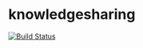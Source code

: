 # knowledgesharing
[![Build Status](https://travis-ci.org/EdvinWu/knowledgesharing.svg?branch=master)](https://travis-ci.org/EdvinWu/knowledgesharing)
